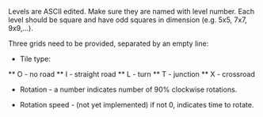Levels are ASCII edited.
Make sure they are named with level number. Each level should be square and have odd squares in dimension (e.g. 5x5, 7x7, 9x9,...).

Three grids need to be provided, separated by an empty line:

* Tile type:

** O - no road
** I - straight road
** L - turn
** T - junction
** X - crossroad

* Rotation - a number indicates number of 90% clockwise rotations.

* Rotation speed - (not yet implemented) if not 0, indicates time to rotate.

